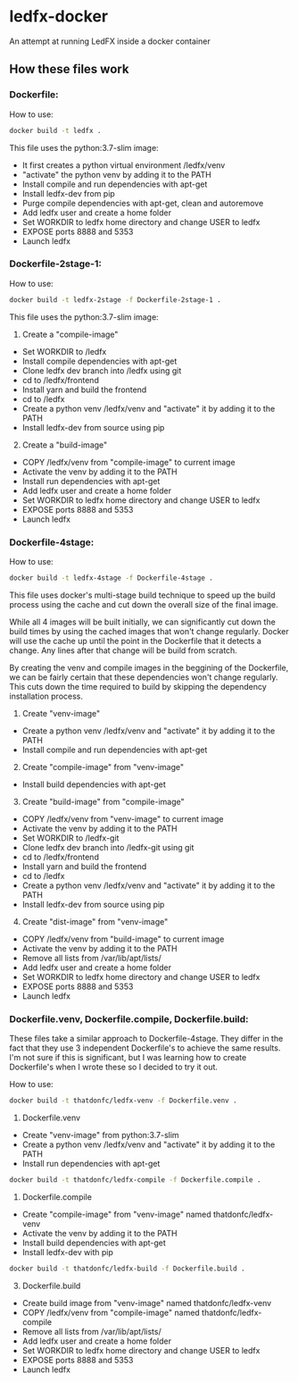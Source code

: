 # ledfx-docker

An attempt at running LedFX inside a docker container

## How these files work

### **Dockerfile:**

How to use:

```bash
docker build -t ledfx .
```

This file uses the python:3.7-slim image:

* It first creates a python virtual environment /ledfx/venv
* "activate" the python venv by adding it to the PATH
* Install compile and run dependencies with apt-get
* Install ledfx-dev from pip
* Purge compile dependencies with apt-get, clean and autoremove
* Add ledfx user and create a home folder
* Set WORKDIR to ledfx home directory and change USER to ledfx
* EXPOSE ports 8888 and 5353
* Launch ledfx

### **Dockerfile-2stage-1:**

How to use:

```bash
docker build -t ledfx-2stage -f Dockerfile-2stage-1 .
```

This file uses the python:3.7-slim image:

1. Create a "compile-image"

* Set WORKDIR to /ledfx
* Install compile dependencies with apt-get
* Clone ledfx dev branch into /ledfx using git
* cd to /ledfx/frontend
* Install yarn and build the frontend
* cd to /ledfx
* Create a python venv /ledfx/venv and "activate" it by adding it to the PATH
* Install ledfx-dev from source using pip

2. Create a "build-image"

* COPY /ledfx/venv from "compile-image" to current image
* Activate the venv by adding it to the PATH
* Install run dependencies with apt-get
* Add ledfx user and create a home folder
* Set WORKDIR to ledfx home directory and change USER to ledfx
* EXPOSE ports 8888 and 5353
* Launch ledfx

### **Dockerfile-4stage:**

How to use:

```bash
docker build -t ledfx-4stage -f Dockerfile-4stage .
```

This file uses docker's multi-stage build technique to speed up the build process using the cache and cut down the overall size of the final image.

While all 4 images will be built initially, we can significantly cut down the build times by using the cached images that won't change regularly. Docker will use the cache up until the point in the Dockerfile that it detects a change. Any lines after that change will be build from scratch.

By creating the venv and compile images in the beggining of the Dockerfile, we can be fairly certain that these dependencies won't change regularly. This cuts down the time required to build by skipping the dependency installation process.

1. Create "venv-image"

* Create a python venv /ledfx/venv and "activate" it by adding it to the PATH
* Install compile and run dependencies with apt-get

2. Create "compile-image" from "venv-image"

* Install build dependencies with apt-get

3. Create "build-image" from "compile-image"

* COPY /ledfx/venv from "venv-image" to current image
* Activate the venv by adding it to the PATH
* Set WORKDIR to /ledfx-git
* Clone ledfx dev branch into /ledfx-git using git
* cd to /ledfx/frontend
* Install yarn and build the frontend
* cd to /ledfx
* Create a python venv /ledfx/venv and "activate" it by adding it to the PATH
* Install ledfx-dev from source using pip

4. Create "dist-image" from "venv-image"

* COPY /ledfx/venv from "build-image" to current image
* Activate the venv by adding it to the PATH
* Remove all lists from /var/lib/apt/lists/
* Add ledfx user and create a home folder
* Set WORKDIR to ledfx home directory and change USER to ledfx
* EXPOSE ports 8888 and 5353
* Launch ledfx

### **Dockerfile.venv, Dockerfile.compile, Dockerfile.build:**

These files take a similar approach to Dockerfile-4stage. They differ in the fact that they use 3 independent Dockerfile's to achieve the same results. I'm not sure if this is significant, but I was learning how to create Dockerfile's when I wrote these so I decided to try it out.

How to use:

```bash
docker build -t thatdonfc/ledfx-venv -f Dockerfile.venv .
```

1. Dockerfile.venv

* Create "venv-image" from python:3.7-slim
* Create a python venv /ledfx/venv and "activate" it by adding it to the PATH
* Install run dependencies with apt-get

```bash
docker build -t thatdonfc/ledfx-compile -f Dockerfile.compile .
```

1. Dockerfile.compile

* Create "compile-image" from "venv-image" named thatdonfc/ledfx-venv
* Activate the venv by adding it to the PATH
* Install build dependencies with apt-get
* Install ledfx-dev with pip

```bash
docker build -t thatdonfc/ledfx-build -f Dockerfile.build .
```

3. Dockerfile.build

* Create build image from "venv-image" named thatdonfc/ledfx-venv
* COPY /ledfx/venv from "compile-image" named thatdonfc/ledfx-compile
* Remove all lists from /var/lib/apt/lists/
* Add ledfx user and create a home folder
* Set WORKDIR to ledfx home directory and change USER to ledfx
* EXPOSE ports 8888 and 5353
* Launch ledfx